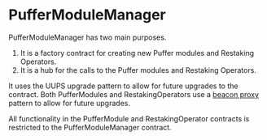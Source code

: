 # PufferModuleManager

PufferModuleManager has two main purposes.
1. It is a factory contract for creating new Puffer modules and Restaking Operators.
2. It is a hub for the calls to the Puffer modules and Restaking Operators.

It uses the UUPS upgrade pattern to allow for future upgrades to the contract.
Both PufferModules and RestakingOperators use a [beacon proxy](https://www.cyfrin.io/blog/upgradeable-proxy-smart-contract-pattern#what-is-the-beacon-proxy-pattern) pattern to allow for future upgrades.

All functionality in the PufferModule and RestakingOperator contracts is restricted to the PufferModuleManager contract.